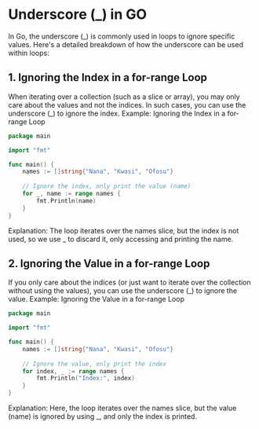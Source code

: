# Underscore (_) in GO
In Go, the underscore (_) is commonly used in loops to ignore specific values. Here's a detailed breakdown of how the underscore can be used within loops:

## 1. Ignoring the Index in a for-range Loop

When iterating over a collection (such as a slice or array), you may only care about the values and not the indices. In such cases, you can use the underscore (_) to ignore the index.
Example: Ignoring the Index in a for-range Loop
```go
package main

import "fmt"

func main() {
    names := []string{"Nana", "Kwasi", "Ofosu"}
    
    // Ignore the index, only print the value (name)
    for _, name := range names {
        fmt.Println(name)
    }
}
```
Explanation: The loop iterates over the names slice, but the index is not used, so we use _ to discard it, only accessing and printing the name.

## 2. Ignoring the Value in a for-range Loop

If you only care about the indices (or just want to iterate over the collection without using the values), you can use the underscore (_) to ignore the value.
Example: Ignoring the Value in a for-range Loop
```go
package main

import "fmt"

func main() {
    names := []string{"Nana", "Kwasi", "Ofosu"}
    
    // Ignore the value, only print the index
    for index, _ := range names {
        fmt.Println("Index:", index)
    }
}
```
Explanation: Here, the loop iterates over the names slice, but the value (name) is ignored by using _, and only the index is printed.